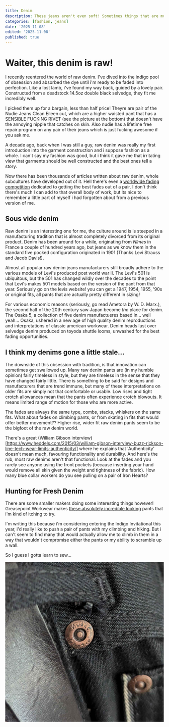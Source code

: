 ```yaml
---
title: Denim
description: These jeans aren't even soft! Sometimes things that are more expensive, are worse.
categories: [fashion, jeans]
date: '2025-11-08'
edited: '2025-11-08'
published: true
---
```


# Waiter, this denim is raw!

I recently reentered the world of raw denim. I've dived into the indigo pool of obsession and absorbed the dye until i'm ready to be faded into perfection. Like a lost lamb, i've found my way back, guided by a lovely pair. Constructed from a deadstock 14.5oz double black selvedge, they fit me incredibly well. 

I picked them up for a bargain, less than half price! Theyre are pair of the Nudie Jeans Clean Eileen cut, which are a higher waisted pant that has a SENSIBLE FUCKING RIVET (see the picture at the bottom) that doesn't have the annoying nipple that catches on skin. Also nudie has a lifetime free repair program on any pair of their jeans which is just fucking awesome if you ask me. 

A decade ago, back when I was still a guy, raw denim was really my first introduction into the garment construction and i suppose fashion as a whole. I can't say my fashion was good, but i think it gave me that irritating view that garments should be well constructed and the best ones tell a story.

Now there has been thousands of articles written about raw denim, whole subcultures have developed out of it. Hell there's even a [worldwide fading competition](https://indigoinvitational.com/) dedicated to getting the best fades out of a pair. I don't think there's much I can add to that overall body of work, but its nice to remember a little part of myself i had forgotten about from a previous version of me. 

## Sous vide denim

Raw denim is an interesting one for me, the culture around is is steeped in a manufacturing tradition that is almost completely divorced from its original product. Denim has been around for a while, originating from *Nîmes* in France a couple of hundred years ago, but jeans as we know them in the standard five pocked configuration originated in 1901 (Thanks Levi Strauss and Jacob Davis!). 

Almost all popular raw denim jeans manufacturers still broadly adhere to the various models of Levi's produced post world war II. The Levi's 501 is ubiquitous, but the 501 has changed wildly over the decades to the point that Levi's makes 501 models based on the version of the pant from that year. Seriously go on the levis website! you can get a 1947, 1954, 1955, '90s or original fits, all pants that are actually pretty different in sizing!

For various economic reasons (seriously, go read Ametora by W. D. Marx.), the second half of the 20th century saw Japan become *the* place for denim. The Osaka 5, a collection of five denim manufactueres based in... well yeah... Osaka, ushered in a new age of high quality denim reproductions and interpretations of classic american workwear. Denim heads lust over selvedge denim produced on toyoda shuttle looms, unwashed for the best fading opportunities. 

## I think my denims gone a little stale...

The downside of this obsession with tradition, is that innovation can sometimes get swallowed up. Many raw denim pants are (in my humble opinion) fairly timeless in style, but they are timeless in the sense that they have changed fairly little. There is something to be said for designs and manufacturers that are trend immune, but many of these interpretations on older fits are simply not that comfortable or usable. Low rises and tight crotch allowances mean that the pants often experience crotch blowouts. It means limited range of motion for those who are more active.

The fades are always the same type, combs, stacks, whiskers on the same fits. What about fades on climbing pants, or from skating in fits that would offer better movement?? Higher rise, wider fit raw denim pants seem to be the bigfoot of the raw denim world. 

There's a great (William Gibson interview)[https://www.heddels.com/2015/03/william-gibson-interview-buzz-rickson-line-tech-wear-limits-authenticity/] where he explains that 'Authenticity' doesn't mean much, favouring functionality and durability. And here's the rub, most raw denims aren't that functional. Look at the fades and you rarely see anyone using the front pockets (because inserting your hand would remove all skin given the weight and tightness of the fabric). How many blue collar workers do you see pulling on a pair of Iron Hearts?

## Hunting for Fresh Denim

There are some smaller makers doing some interesting things however! Greasepoint Workwear makes [these absolutely incredible looking](https://www.greasepointworkwear.com/shop/p/easy-pant-denim) pants that i'm kind of itching to try.

I'm writing this because i'm considering entering the Indigo Invitational this year, i'd really like to push a pair of pants with my climbing and hiking. But i can't seem to find many that would actually allow me to climb in them in a way that wouldn't compromise either the pants or my ability to scramble up a wall.

So I guess I gotta learn to sew...

![a denim rivet that kind of looks like a nipple](../../static/images/nudienip.jpg)